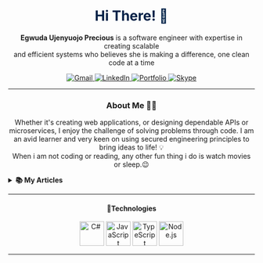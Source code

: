 
<!-- Welcome and Title -->
<h1 align="center" style="color: #002147;">Hi There! 👋</h1>
<p align="center">
  <strong>Egwuda Ujenyuojo Precious</strong> is a software engineer with expertise in creating scalable <br> 
  and efficient systems who believes she is making a difference, one clean code at a time
</p>
 
<!-- Contact Badges -->
<p align="center">
    <a href="mailto:egwudaprecious.hotmail@gmail.com">
        <img src="https://img.shields.io/badge/Gmail-D14836?style=for-the-badge&logo=gmail&logoColor=white" alt="Gmail">
    </a>
    <a href="https://www.linkedin.com/in/eujenyu">
        <img src="https://img.shields.io/badge/LinkedIn-0077B5?style=for-the-badge&logo=linkedin&logoColor=white" alt="LinkedIn">
    </a>
    <a href="https://ujenyhu.github.io/about">
        <img src="https://img.shields.io/badge/portfolio-000000?style=for-the-badge&logo=Opsgenie&logoColor=002147" alt="Portfolio">
    </a>
    <a href="skype:live:.cid.f549ed1c55db482c?chat">
      <img src="https://img.shields.io/badge/SKYPE-075099?style=for-the-badge&logo=skype&logoColor=white" alt="Skype"/>
     </a>
</p>

<!--Briefly introduce yourself. -->
---
<h3 align="center">About Me 👨‍💻</h3>
 <p align="center">
   Whether it's creating web applications, or designing dependable APIs or microservices, I enjoy the challenge of solving problems through code. I am an avid learner and 
   very keen on using secured engineering principles to bring ideas to life! 💡<br>
   When i am not coding or reading, any other fun thing i do is watch movies or sleep.😉  
    
  <details> 
    <summary><b>📚 My Articles</b></summary>
     
   <p> I occasionally write articles on various topics on Medium. Here are some of my recent posts. ⬇️</p> 
  <!-- LIST OF ARTICLES -->
  - <a href="https://medium.com/@egwudaujenyuojo/implement-api-documentation-in-net-7-swagger-openapi-and-xml-comments-214caf53eece" title="">
    API Documentation in .NET 7: Swagger, OpenAPI, and XML Comments
  </a>
  - <a href="https://medium.com/@egwudaujenyuojo/mastering-object-oriented-programming-in-c-a-beginners-guide-59e06225b2f3">
        Mastering Object-Oriented Programming in C#: A Beginner’s Guide
    </a>

  <a href="https://medium.com/@egwudaujenyuojo">
        <img src="https://img.shields.io/badge/See_More_On_Medium-12100E?style=for-the-badge&logo=medium&logoColor=white" alt="Medium">
  </a>

  </details> 
  </p> 

---


<h4 align="center">🧰Technologies</h4>
<p align="center">
        <!-- C# -->
    <img src="https://cdn.jsdelivr.net/gh/devicons/devicon/icons/csharp/csharp-original.svg" alt="C#" width="50" height="50" />
    <!-- JavaScript -->
    <img src="https://cdn.jsdelivr.net/gh/devicons/devicon/icons/javascript/javascript-original.svg" alt="JavaScript" width="50" height="50" />
    <!-- TypeScript -->
    <img src="https://cdn.jsdelivr.net/gh/devicons/devicon/icons/typescript/typescript-original.svg" alt="TypeScript" width="50" height="50" />
    <!-- Node.js -->
    <img src="https://cdn.jsdelivr.net/gh/devicons/devicon/icons/nodejs/nodejs-original.svg" alt="Node.js" width="50" height="50" />
   <!-- SQL -->
</p>

---


